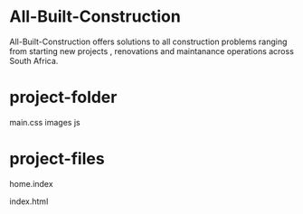 # All-Built-Construction
All-Built-Construction offers solutions to all construction problems ranging from starting new projects
, renovations and maintanance operations across South Africa.

# project-folder 
main.css
images
js

# project-files
home.index

index.html
